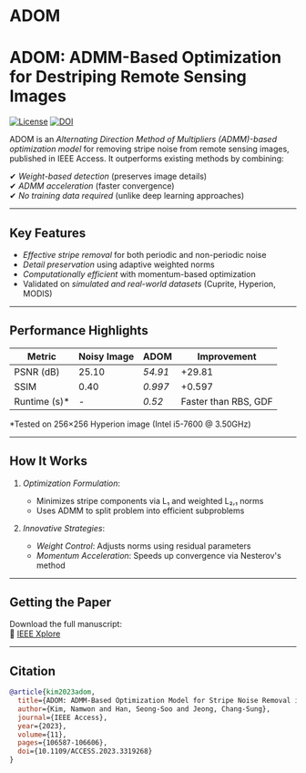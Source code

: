 # ADOM
# ADOM: ADMM-Based Optimization for Destriping Remote Sensing Images

[![License](https://img.shields.io/badge/license-CC_BY--NC--ND_4.0-green)](https://creativecommons.org/licenses/by-nc-nd/4.0/)
[![DOI](https://img.shields.io/badge/DOI-10.1109%2FACCESS.2023.3319268-blue)](https://doi.org/10.1109/ACCESS.2023.3319268)

ADOM is an *Alternating Direction Method of Multipliers (ADMM)-based optimization model* for removing stripe noise from remote sensing images, published in IEEE Access. It outperforms existing methods by combining:

✔ *Weight-based detection* (preserves image details)  
✔ *ADMM acceleration* (faster convergence)  
✔ *No training data required* (unlike deep learning approaches)  

---

## Key Features
- *Effective stripe removal* for both periodic and non-periodic noise  
- *Detail preservation* using adaptive weighted norms  
- *Computationally efficient* with momentum-based optimization  
- Validated on *simulated and real-world datasets* (Cuprite, Hyperion, MODIS)  

---

## Performance Highlights
| Metric        | Noisy Image | ADOM      | Improvement |
|---------------|-------------|-----------|-------------|
| PSNR (dB)     | 25.10       | *54.91* | +29.81      |
| SSIM          | 0.40        | *0.997* | +0.597      |
| Runtime (s)*  | -           | *0.52*  | Faster than RBS, GDF |  

*Tested on 256×256 Hyperion image (Intel i5-7600 @ 3.50GHz)  

---

## How It Works
1. *Optimization Formulation*:  
   - Minimizes stripe components via L₁ and weighted L₂,₁ norms  
   - Uses ADMM to split problem into efficient subproblems  

2. *Innovative Strategies*:  
   - *Weight Control*: Adjusts norms using residual parameters  
   - *Momentum Acceleration*: Speeds up convergence via Nesterov's method  

---

## Getting the Paper
Download the full manuscript:  
🔗 [IEEE Xplore](https://ieeexplore.ieee.org/document/10245689)  

---

## Citation
```bibtex
@article{kim2023adom,
  title={ADOM: ADMM-Based Optimization Model for Stripe Noise Removal in Remote Sensing Image}, 
  author={Kim, Namwon and Han, Seong-Soo and Jeong, Chang-Sung},
  journal={IEEE Access},
  year={2023},
  volume={11},
  pages={106587-106606},
  doi={10.1109/ACCESS.2023.3319268}
}
